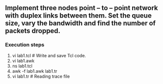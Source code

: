 ## Implement three nodes point – to – point network with duplex links between them. Set the queue size, vary the bandwidth and find the number of packets dropped. 

### Execution steps

1. vi lab1.tcl # Write and save Tcl code.
2. vi lab1.awk 
3. ns lab1.tcl
4. awk -f lab1.awk lab1.tr
5. vi lab1.tr # Reading trace file
